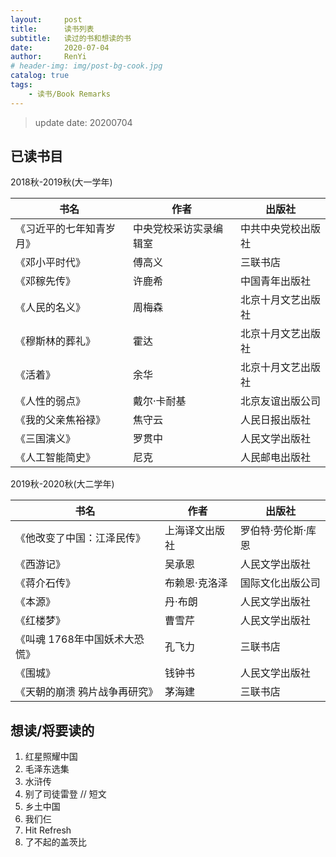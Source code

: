 ```yaml
---
layout:     post
title:      读书列表
subtitle:   读过的书和想读的书
date:       2020-07-04
author:     RenYi
# header-img: img/post-bg-cook.jpg
catalog: true
tags:
    - 读书/Book Remarks
---
```

> update date: 20200704

## 已读书目

2018秋-2019秋(大一学年)

   | 书名                     | 作者                   | 出版社             |
|--------------------------|------------------------|--------------------|
| 《习近平的七年知青岁月》 | 中央党校采访实录编辑室 | 中共中央党校出版社 |
| 《邓小平时代》           | 傅高义                 | 三联书店           |
| 《邓稼先传》             | 许鹿希                 | 中国青年出版社     |
| 《人民的名义》           | 周梅森                 | 北京十月文艺出版社 |
| 《穆斯林的葬礼》         | 霍达                   | 北京十月文艺出版社 |
| 《活着》                 | 余华                   | 北京十月文艺出版社 |
| 《人性的弱点》           | 戴尔·卡耐基            | 北京友谊出版公司   |
| 《我的父亲焦裕禄》       | 焦守云                 | 人民日报出版社     |
| 《三国演义》             | 罗贯中                 | 人民文学出版社     |
| 《人工智能简史》         | 尼克                   | 人民邮电出版社     |

2019秋-2020秋(大二学年)

| 书名                            | 作者           | 出版社             |
|---------------------------------|----------------|--------------------|
| 《他改变了中国：江泽民传》      | 上海译文出版社 | 罗伯特·劳伦斯·库恩 |
| 《西游记》                      | 吴承恩         | 人民文学出版社     |
| 《蒋介石传》                    | 布赖恩·克洛泽  | 国际文化出版公司   |
| 《本源》                        | 丹·布朗        | 人民文学出版社     |
| 《红楼梦》                      | 曹雪芹         | 人民文学出版社     |
| 《叫魂 1768年中国妖术大恐慌》   | 孔飞力         | 三联书店           |
| 《围城》                        | 钱钟书         | 人民文学出版社     |
| 《天朝的崩溃   鸦片战争再研究》 | 茅海建         | 三联书店           |

## 想读/将要读的

1. 红星照耀中国
2. 毛泽东选集
3. 水浒传
4. 别了司徒雷登  // 短文
5. 乡土中国
6. 我们仨
7. Hit Refresh
8. 了不起的盖茨比
